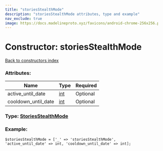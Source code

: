 ```yaml
---
title: "storiesStealthMode"
description: "storiesStealthMode attributes, type and example"
nav_exclude: true
image: https://docs.madelineproto.xyz/favicons/android-chrome-256x256.png
---
```

# Constructor: storiesStealthMode  
[Back to constructors index](/API_docs/constructors/index.html)



### Attributes:

| Name     |    Type       | Required |
|----------|---------------|----------|
|active\_until\_date|[int](/API_docs/types/int.html) | Optional|
|cooldown\_until\_date|[int](/API_docs/types/int.html) | Optional|



### Type: [StoriesStealthMode](/API_docs/types/StoriesStealthMode.html)


### Example:

```
$storiesStealthMode = ['_' => 'storiesStealthMode', 'active_until_date' => int, 'cooldown_until_date' => int];
```  
